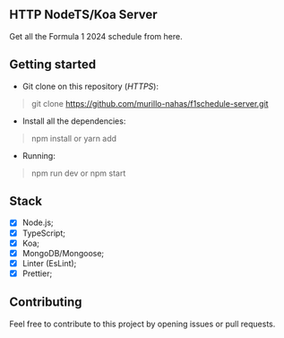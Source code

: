 ## HTTP NodeTS/Koa Server 

Get all the Formula 1 2024 schedule from here.

## Getting started

- Git clone on this repository (*HTTPS*): <br/>
> git clone https://github.com/murillo-nahas/f1schedule-server.git

- Install all the dependencies: <br/>
> npm install or yarn add

- Running: <br/>
> npm run dev or npm start

## Stack

- [x] Node.js;
- [x] TypeScript;
- [x] Koa;
- [x] MongoDB/Mongoose;
- [x] Linter (EsLint);
- [x] Prettier;

## Contributing

Feel free to contribute to this project by opening issues or pull requests.
